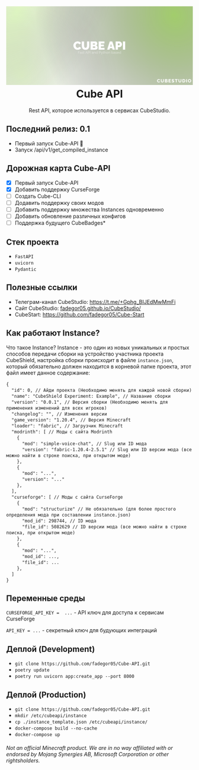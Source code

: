 <h1 align="center">
  <img src="images/banner.svg" alt="Cube API"/>
  Cube API
  <br/>
</h1>

<p align="center">
    Rest API, которое используется в сервисах CubeStudio.
</p>

## Последний релиз: 0.1
* Первый запуск Cube-API 🎉
* Запуск /api/v1/get_compiled_instance

## Дорожная карта Cube-API
* [X] Первый запуск Cube-API
* [X] Добавить поддержку CurseForge
* [ ] Создать Cube-CLI
* [ ] Додавить поддержку своих модов
* [ ] Добавить поддержку множества Instances одновременно
* [ ] Добавить обновление различных конфигов
* [ ] Поддержка будущего CubeBadges*

## Стек проекта
* ```FastAPI```
* ```uvicorn```
* ```Pydantic```

## Полезные ссылки
* Телеграм-канал CubeStudio: https://t.me/+Gphg_BIJEdMwMmFi
* Сайт CubeStudio: [fadegor05.github.io/CubeStudio/](https://fadegor05.github.io/CubeStudio/)
* CubeStart: https://github.com/fadegor05/Cube-Start

## Как работают Instance?
Что такое Instance? Instance - это один из новых уникальных и простых способов передачи сборки на устройство участника проекта CubeShield, настройка сборки происходит в файле ```instance.json```, который обязательно должен находится в корневой папке проекта, этот файл имеет данное содержание:
```
{
  "id": 0, // Айди проекта (Необходимо менять для каждой новой сборки)
  "name": "CubeShield Experiment: Example", // Название сборки
  "version": "0.0.1", // Версия сборки (Необходимо менять для применения изменений для всех игроков)
  "changelog": "", // Изменения версии
  "game_version": "1.20.4", // Версия Minecraft
  "loader": "fabric", // Загрузчик Minecraft
  "modrinth": [ // Моды с сайта Modrinth
    {
      "mod": "simple-voice-chat", // Slug или ID мода
      "version": "fabric-1.20.4-2.5.1" // Slug или ID версии мода (все можно найти в строке поиска, при открытом моде)
    },
    {
      "mod": "...",
      "version": "..."
    },
  ],
  "curseforge": [ // Моды с сайта CurseForge
    {
      "mod": "structurize" // Не обязательно (для более простого определения мода при составлении instance.json)
      "mod_id": 298744, // ID мода
      "file_id": 5082629 // ID версии мода (все можно найти в строке поиска, при открытом моде)
    },
    {
      "mod": "...",
      "mod_id": ...,
      "file_id": ...
    },
  ]
}
```

## Переменные среды
```CURSEFORGE_API_KEY =  ...``` - API ключ для доступа к сервисам CurseForge

```API_KEY = ...``` - секретный ключ для будующих интеграций

## Деплой (Development)
* ```git clone https://github.com/fadegor05/Cube-API.git```
* ```poetry update```
* ```poetry run uvicorn app:create_app --port 8000```

## Деплой (Production)
* ```git clone https://github.com/fadegor05/Cube-API.git```
* ```mkdir /etc/cubeapi/instance```
* ```cp ./instance_template.json /etc/cubeapi/instance/```
* ```docker-compose build --no-cache```
* ```docker-compose up```
###### Not an official Minecraft product. We are in no way affiliated with or endorsed by Mojang Synergies AB, Microsoft Corporation or other rightsholders.